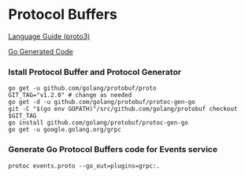 # Protocol Buffers

[Language Guide (proto3)](https://developers.google.com/protocol-buffers/docs/proto3)

[Go Generated Code](https://developers.google.com/protocol-buffers/docs/reference/go-generated)

### Istall Protocol Buffer and Protocol Generator

```
go get -u github.com/golang/protobuf/proto
GIT_TAG="v1.2.0" # change as needed
go get -d -u github.com/golang/protobuf/protoc-gen-go
git -C "$(go env GOPATH)"/src/github.com/golang/protobuf checkout $GIT_TAG
go install github.com/golang/protobuf/protoc-gen-go
go get -u google.golang.org/grpc
```

### Generate Go Protocol Buffers code for Events service

```
protoc events.proto --go_out=plugins=grpc:.
```

